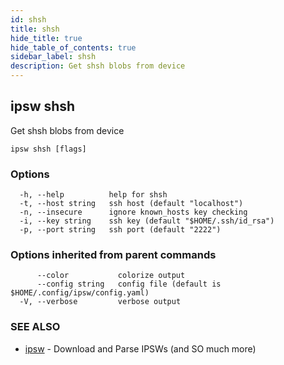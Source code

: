 ```yaml
---
id: shsh
title: shsh
hide_title: true
hide_table_of_contents: true
sidebar_label: shsh
description: Get shsh blobs from device
---
```

## ipsw shsh

Get shsh blobs from device

```
ipsw shsh [flags]
```

### Options

```
  -h, --help          help for shsh
  -t, --host string   ssh host (default "localhost")
  -n, --insecure      ignore known_hosts key checking
  -i, --key string    ssh key (default "$HOME/.ssh/id_rsa")
  -p, --port string   ssh port (default "2222")
```

### Options inherited from parent commands

```
      --color           colorize output
      --config string   config file (default is $HOME/.config/ipsw/config.yaml)
  -V, --verbose         verbose output
```

### SEE ALSO

* [ipsw](/docs/cli/ipsw)	 - Download and Parse IPSWs (and SO much more)

